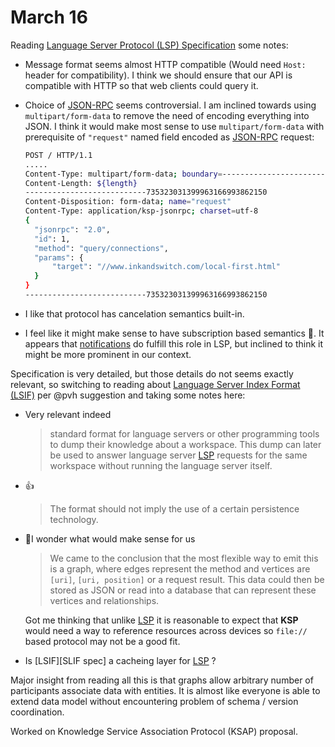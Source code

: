 # March 16



Reading [Language Server Protocol (LSP) Specification][LSP spec] some notes:

- Message format seems almost HTTP compatible (Would need `Host:` header for compatibility). I think we should ensure that our API is compatible with HTTP so that web clients could query it.

- Choice of [JSON-RPC][] seems controversial. I am inclined towards using `multipart/form-data`  to remove the need of encoding everything into JSON. I think it would make most sense to use `multipart/form-data` with prerequisite of `"request"` named field encoded as [JSON-RPC][] request:

  ```sh
  POST / HTTP/1.1
  .....
  Content-Type: multipart/form-data; boundary=---------------------------735323031399963166993862150
  Content-Length: ${length}
  ---------------------------735323031399963166993862150
  Content-Disposition: form-data; name="request"
  Content-Type: application/ksp-jsonrpc; charset=utf-8
  {
  	"jsonrpc": "2.0",
  	"id": 1,
  	"method": "query/connections",
  	"params": {
  		"target": "//www.inkandswitch.com/local-first.html"
  	}
  }
  ---------------------------735323031399963166993862150
  ```

- I like that protocol has cancelation semantics built-in.

- I feel like it might make sense to have subscription based semantics 🤔. It appears that [notifications][]   do fulfill this role in LSP, but inclined to think it might be more prominent in our context.

Specification is very detailed, but those details do not seems exactly relevant, so switching to reading about [Language Server Index Format (LSIF)][LSIF spec] per @pvh suggestion and taking some notes here:

- Very relevant indeed

  > standard format for language servers or other programming tools to dump their knowledge about a workspace. This dump can later be used to answer language server [LSP][] requests for the same workspace without running the language server itself. 

- 👍

  > The format should not imply the use of a certain persistence technology.

- 🤔I wonder what would make sense for us

  > We came to the conclusion that the most flexible way to emit this is a graph, where edges represent the method and vertices are `[uri]`, `[uri, position]` or a request result. This data could then be stored as JSON or read  into a database that can represent these vertices and relationships.

  Got me thinking that unlike [LSP][] it is reasonable to expect that **KSP** would need a way to reference resources across devices so `file://` based protocol may not be a good fit.

- Is [LSIF][SLIF spec] a cacheing layer for [LSP][] ?

  

Major insight from reading all this is that graphs allow arbitrary number of participants associate data with entities. It is almost like everyone is able to extend data model without encountering problem of schema / version coordination. 

Worked on Knowledge Service Association Protocol (KSAP) proposal.

[LSP spec]: https://microsoft.github.io/language-server-protocol/specifications/specification-3-14/
[LSIF spec]:https://microsoft.github.io/language-server-protocol/specifications/lsif/
[JSON-RPC]:https://www.jsonrpc.org/
[notifications]:https://microsoft.github.io/language-server-protocol/specifications/specification-3-14/#-notifications-and-requests
[LSP]:https://microsoft.github.io/language-server-protocol/